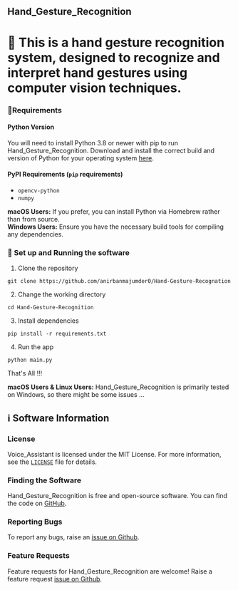 ## Hand_Gesture_Recognition

# 👋 This is a hand gesture recognition system, designed to recognize and interpret hand gestures using computer vision techniques.

### 📝Requirements

#### Python Version

You will need to install Python 3.8 or newer with pip to run Hand_Gesture_Recognition. Download and install the correct
build and version of Python for your operating system [here](https://python.org/downloads).

#### PyPI Requirements (`pip` requirements)

* `opencv-python`
* `numpy`

**macOS Users:** If you prefer, you can install Python via Homebrew rather than from source.\
**Windows Users:** Ensure you have the necessary build tools for compiling any dependencies.

### 📜 Set up and Running the software

1. Clone the repository

```
git clone https://github.com/anirbanmajumder0/Hand-Gesture-Recognation
```

2. Change the working directory

```
cd Hand-Gesture-Recognition
```

3. Install dependencies

```
pip install -r requirements.txt
```

4. Run the app

```
python main.py
```


That's All !!!

**macOS Users & Linux Users:** Hand_Gesture_Recognition is primarily tested on Windows, so there might be some issues ...

## ℹ️ Software Information

### License

Voice_Assistant is licensed under the MIT License. For more information, see the [`LICENSE`](LICENSE) file for details.

### Finding the Software

Hand_Gesture_Recognition is free and open-source software. You can find the code on
[GitHub](https://github.com/anirbanmajumder0/Hand-Gesture-Recognation).

### Reporting Bugs

To report any bugs, raise an [issue on Github](https://github.com/anirbanmajumder0/Hand-Gesture-Recognation/issues/new?assignees=anirbanmajumder0&labels=&template=bug_report.md).

### Feature Requests

Feature requests for Hand_Gesture_Recognition are welcome! Raise a feature request [issue on Github](https://github.com/anirbanmajumder0/Hand-Gesture-Recognation/new?assignees=anirbanmajumder0&labels=&template=feature_request.md).
